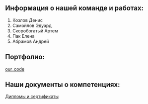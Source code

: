## Информация о нашей команде и работах:

1. Козлов Денис
2. Самойлов Эдуард
3. Скоробогатый Артем
4. Пак Елена
5. Абрамов Андрей

## Портфолио:  

[our_code](https://github.com/andrzejabramov/command_portfolio/blob/main/%20OUR_CODE.md)     

## Наши документы о компетенциях:  

[Дипломы и сертификаты](https://github.com/andrzejabramov/command_portfolio/blob/main/sertificats/OUR_SERTIFICATS.md)  